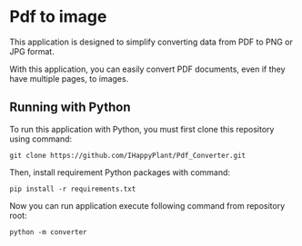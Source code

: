 # Pdf to image

This application is designed to simplify converting data from PDF to PNG or JPG 
format.  

With this application, you can easily convert PDF documents, even if they have 
multiple pages, to images.  

## Running with Python
To run this application with Python, you must first clone this repository using 
command:
```commandline
git clone https://github.com/IHappyPlant/Pdf_Converter.git
```
Then, install requirement Python packages with command:
```commandline
pip install -r requirements.txt
```
Now you can run application execute following command from repository root:
```commandline
python -m converter
```
